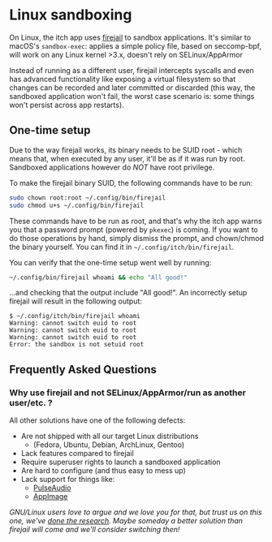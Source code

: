 
# Linux sandboxing

On Linux, the itch app uses [firejail](https://github.com/netblue30/firejail)
to sandbox applications. It's similar to macOS's `sandbox-exec`: applies
a simple policy file, based on seccomp-bpf, will work on any Linux kernel >3.x,
doesn't rely on SELinux/AppArmor

Instead of running as a different user, firejail intercepts syscalls
and even has advanced functionality like exposing a virtual filesystem
so that changes can be recorded and later committed or discarded (this way,
the sandboxed application won't fail, the worst case scenario is: some things
won't persist across app restarts).

## One-time setup

Due to the way firejail works, its binary needs to be SUID root - which means
that, when executed by any user, it'll be as if it was run by root. Sandboxed
applications however do *NOT* have root privilege.

To make the firejail binary SUID, the following commands have to be run:

```bash
sudo chown root:root ~/.config/bin/firejail
sudo chmod u+s ~/.config/bin/firejail
```

These commands have to be run as root, and that's why the itch app warns you that
a password prompt (powered by `pkexec`) is coming. If you want to do
those operations by hand, simply dismiss the prompt, and chown/chmod
the binary yourself. You can find it in `~/.config/itch/bin/firejail`.

You can verify that the one-time setup went well by running:

```bash
~/.config/bin/firejail whoami && echo "All good!"
```

...and checking that the output include "All good!". An incorrectly setup
firejail will result in the following output:

```
$ ~/.config/itch/bin/firejail whoami
Warning: cannot switch euid to root
Warning: cannot switch euid to root
Warning: cannot switch euid to root
Error: the sandbox is not setuid root
```

## Frequently Asked Questions

### Why use firejail and not SELinux/AppArmor/run as another user/etc. ?

All other solutions have one of the following defects:

  * Are not shipped with all our target Linux distributions
    * (Fedora, Ubuntu, Debian, ArchLinux, Gentoo)
  * Lack features compared to firejail
  * Require superuser rights to launch a sandboxed application
  * Are hard to configure (and thus easy to mess up)
  * Lack support for things like:
    * [PulseAudio](https://www.freedesktop.org/wiki/Software/PulseAudio/)
    * [AppImage](http://appimage.org/)

*GNU/Linux users love to argue and we love you for that, but trust us on this one,
we've [done the research](https://github.com/itchio/itch/issues/670). Maybe someday
a better solution than firejail will come and we'll consider switching then!*
